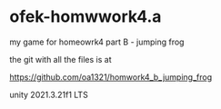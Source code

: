 # ofek-homwwork4.a
my game for homeowrk4 part B - jumping frog 

the git with all the files is at 

https://github.com/oa1321/homwork4_b_jumping_frog

unity 2021.3.21f1 LTS